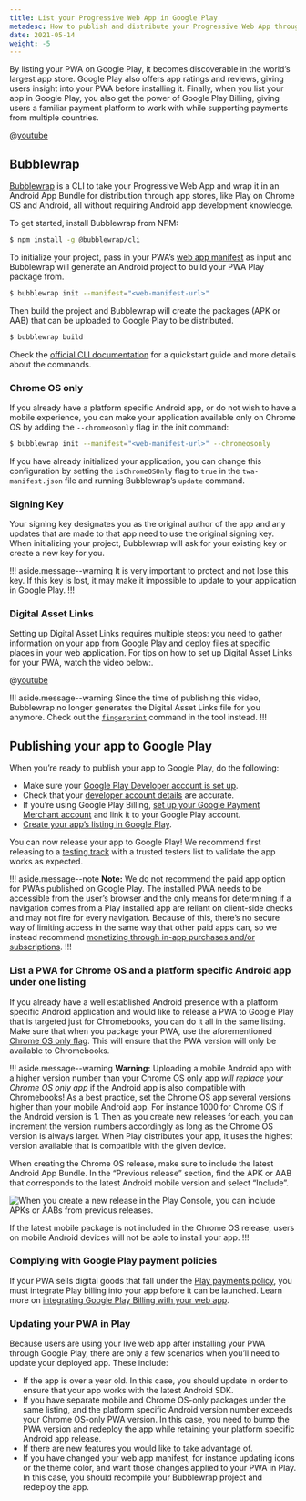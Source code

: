 ```yaml
---
title: List your Progressive Web App in Google Play
metadesc: How to publish and distribute your Progressive Web App through Google Play.
date: 2021-05-14
weight: -5
---
```


By listing your PWA on Google Play, it becomes discoverable in the world’s largest app store. Google Play also offers app ratings and reviews, giving users insight into your PWA before installing it. Finally, when you list your app in Google Play, you also get the power of Google Play Billing, giving users a familiar payment platform to work with while supporting payments from multiple countries.

@[youtube](https://www.youtube.com/watch?v=ddbHp8tGBwQ)

## Bubblewrap

[Bubblewrap](https://github.com/GoogleChromeLabs/bubblewrap) is a CLI to take your Progressive Web App and wrap it in an Android App Bundle for distribution through app stores, like Play on Chrome OS and Android, all without requiring Android app development knowledge.

To get started, install Bubblewrap from NPM:

```bash
$ npm install -g @bubblewrap/cli
```

To initialize your project, pass in your PWA’s [web app manifest](https://web.dev/add-manifest/) as input and Bubblewrap will generate an Android project to build your PWA Play package from.

```bash
$ bubblewrap init --manifest="<web-manifest-url>"
```

Then build the project and Bubblewrap will create the packages (APK or AAB) that can be uploaded to Google Play to be distributed.

```bash
$ bubblewrap build
```

Check the [official CLI documentation](https://github.com/GoogleChromeLabs/bubblewrap/tree/main/packages/cli) for a quickstart guide and more details about the commands.

### Chrome OS only

If you already have a platform specific Android app, or do not wish to have a mobile experience, you can make your application available only on Chrome OS by adding the `--chromeosonly` flag in the init command:

```bash
$ bubblewrap init --manifest="<web-manifest-url>" --chromeosonly
```

If you have already initialized your application, you can change this configuration by setting the `isChromeOSOnly` flag to `true` in the `twa-manifest.json` file and running Bubblewrap’s `update` command.

### Signing Key

Your signing key designates you as the original author of the app and any updates that are made to that app need to use the original signing key. When initializing your project, Bubblewrap will ask for your existing key or create a new key for you.

!!! aside.message--warning
It is very important to protect and not lose this key. If this key is lost, it may make it impossible to update to your application in Google Play.
!!!

### Digital Asset Links

Setting up Digital Asset Links requires multiple steps: you need to gather information on your app from Google Play and deploy files at specific places in your web application. For tips on how to set up Digital Asset Links for your PWA, watch the video below:.

@[youtube](https://www.youtube.com/watch?v=3bAQPnxLd4c)

!!! aside.message--warning
Since the time of publishing this video, Bubblewrap no longer generates the Digital Asset Links file for you anymore. Check out the [`fingerprint`](https://github.com/GoogleChromeLabs/bubblewrap/tree/main/packages/cli#fingerprint) command in the tool instead.
!!!

## Publishing your app to Google Play

When you’re ready to publish your app to Google Play, do the following:

- Make sure your [Google Play Developer account is set up](https://support.google.com/googleplay/android-developer/answer/6112435?authuser=1).
- Check that your [developer account details](https://support.google.com/googleplay/android-developer/answer/139626?authuser=1) are accurate.
- If you’re using Google Play Billing, [set up your Google Payment Merchant account](https://support.google.com/googleplay/android-developer/answer/3092739?authuser=1) and link it to your Google Play account.
- [Create your app’s listing in Google Play](https://developer.android.com/distribute/best-practices/launch/store-listing?authuser=1).

You can now release your app to Google Play! We recommend first releasing to a [testing track](https://support.google.com/googleplay/android-developer/answer/9845334?authuser=1&authuser=1&visit_id=637556446686565231-2880420394&rd=1) with a trusted testers list to validate the app works as expected.

!!! aside.message--note
**Note:** We do not recommend the paid app option for PWAs published on Google Play. The installed PWA needs to be accessible from the user’s browser and the only means for determining if a navigation comes from a Play installed app are reliant on client-side checks and may not fire for every navigation. Because of this, there’s no secure way of limiting access in the same way that other paid apps can, so we instead recommend [monetizing through in-app purchases and/or subscriptions](/{{locale.code}}/publish/pwa-play-billing).
!!!

### List a PWA for Chrome OS and a platform specific Android app under one listing

If you already have a well established Android presence with a platform specific Android application and would like to release a PWA to Google Play that is targeted just for Chromebooks, you can do it all in the same listing. Make sure that when you package your PWA, use the aforementioned [Chrome OS only flag](#chrome-os-only). This will ensure that the PWA version will only be available to Chromebooks.

!!! aside.message--warning
**Warning:** Uploading a mobile Android app with a higher version number than your Chrome OS only app _will replace your Chrome OS only app_ if the Android app is also compatible with Chromebooks! As a best practice, set the Chrome OS app several versions higher than your mobile Android app. For instance 1000 for Chrome OS if the Android version is 1. Then as you create new releases for each, you can increment the version numbers accordingly as long as the Chrome OS version is always larger. When Play distributes your app, it uses the highest version available that is compatible with the given device.

When creating the Chrome OS release, make sure to include the latest Android App Bundle. In the “Previous release” section, find the APK or AAB that corresponds to the latest Android mobile version and select “Include”.

![When you create a new release in the Play Console, you can include APKs or AABs from previous releases.](/images/publish/pwa-in-play/play-console-include.png)

If the latest mobile package is not included in the Chrome OS release, users on mobile Android devices will not be able to install your app.
!!!

### Complying with Google Play payment policies

If your PWA sells digital goods that fall under the [Play payments policy](https://support.google.com/googleplay/android-developer/answer/9858738#gbwa:~:text=Play%2Ddistributed%20apps%20must%20use%20Google%20Play's,app%20functionality%2C%20digital%20content%20or%20goods.), you must integrate Play billing into your app before it can be launched. Learn more on [integrating Google Play Billing with your web app](/{{locale.code}}/publish/pwa-play-billing).

### Updating your PWA in Play

Because users are using your live web app after installing your PWA through Google Play, there are only a few scenarios when you’ll need to update your deployed app. These include:

- If the app is over a year old. In this case, you should update in order to ensure that your app works with the latest Android SDK.
- If you have separate mobile and Chrome OS-only packages under the same listing, and the platform specific Android version number exceeds your Chrome OS-only PWA version. In this case, you need to bump the PWA version and redeploy the app while retaining your platform specific Android app release.
- If there are new features you would like to take advantage of.
- If you have changed your web app manifest, for instance updating icons or the theme color, and want those changes applied to your PWA in Play. In this case, you should recompile your Bubblewrap project and redeploy the app.
